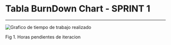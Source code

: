 
# Tabla BurnDown Chart - SPRINT 1
*** 

![Grafico de tiempo de trabajo realizado](/Imagenes/TablaBurndDownChart.jpg)

Fig 1. Horas pendientes de iteracion


